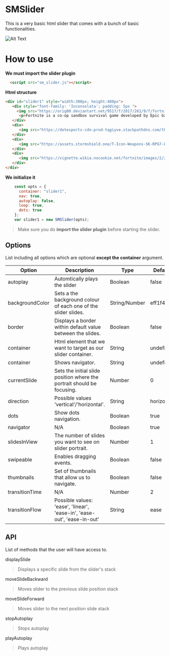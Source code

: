 # SMSlider

This is a very basic html slider that comes with a bunch of basic functionalities.


![Alt Text](/vendor/preview.gif)
# How to use

**We must import the slider plugin**
```html
  <script src="sm_slider.js"></script>
```

**Html structure**


```html
<div id="slider1" style="width:300px; height:480px">
   <div style="font-family: 'Inconsolata'; padding: 5px ">
     <img src="https://orig00.deviantart.net/9517/f/2017/261/9/f/fortnite___icon_by_blagoicons-dbnu8a0.png" alt="">
      <p>Fortnite is a co-op sandbox survival game developed by Epic Games and People Can Fly and published by Epic Games.</p>
   </div>
   <div>
      <img src="https://dotesports-cdn-prod-tqgiyve.stackpathdns.com/thumbor/h3VXIF_74X7PUONW1O_dhSgxIos=/900x0/filters:no_upscale()/https://dotesports-cdn-prod-tqgiyve.stackpathdns.com/article/ce1048af-f5ae-494e-9fb4-fbb8b3416fce.png" alt="">
   </div>
   <div>
      <img src="https://assets.stormshield.one/T-Icon-Weapons-SK-RPG7-L.png" alt="">
   </div>
   <div>
      <img src="https://vignette.wikia.nocookie.net/fortnite/images/2/27/Icon_Weapons_SK_Hydra_L.png/revision/latest?cb=20170806003216" alt="">
   </div>
</div>
```
**We initialize it**
```javascript
    const opts = {
      container: "slider1",
      nav: true,
      autoplay: false,
      loop: true,
      dots: true
    };
    var slider1 = new SMSlider(opts);
```

> Make sure you do **import the slider plugin** before starting the slider.

## Options

List including all options which are optional **except the container** argument.


| Option        | Description   | Type          | Default      |
| ------------- |---------------|---------------|--------------|
| autoplay     | Automtically plays the slider  |  Boolean      |        false |
| backgroundColor     | Sets a the background colour of each one of the slider slides.      |   String/Number         |        eff1f4 |
| border | Displays a border within default value between the slides. |    Boolean        |        false |
| container  | Html element that we want to target as our slider container.| String |   undefined |
| container     | Shows navigator.|         String |        undefined |
| currentSlide     | Sets the initial slide position where the portrait should be focusing.|  Number |        0 |
| direction     | Possible values 'vertical'/'horizontal'.  |  String      |  horizontal |
| dots     | Show dots navigation.  |  Boolean      |        true |
| navigator     | N/A |  Boolean      |        true |
| slidesInView     | The number of slides you want to see on slider portrait.|  Number      |        1 |
| swipeable     | Enables dragging events. |  Boolean      |        false |
| thumbnails     | Set of thumbnails that allow us to navigate. |  Boolean      |false |
| transitionTime     | N/A |  Number      |        2 |
| transitionFlow     | Possible values: 'ease', 'linear', 'ease-in', 'ease-out', 'ease-in-out' |  String      |        ease |

## API

List of methods that the user will have access to.

displaySlide
> Displays a specific slide from the slider's stack

moveSlideBackward
> Moves slider to the previous slide position stack

moveSlideForward
> Moves slider to the next position slide stack

stopAutoplay
> Stops autoplay

playAutoplay
> Plays autoplay
